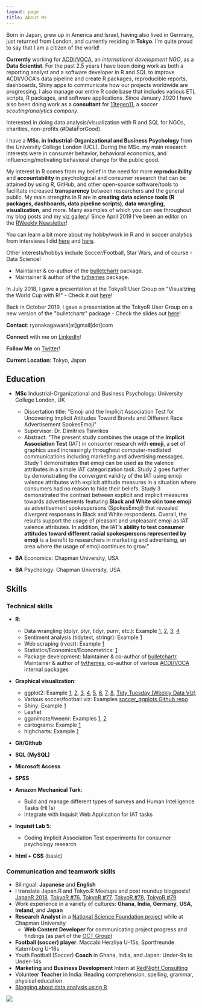```yaml
---
layout: page
title: About Me
---
```


Born in Japan, grew up in America and Israel, having also lived in Germany, just returned from London, and currently residing in **Tokyo**. I'm quite proud to say that I am a citizen of the world!

__Currently__ working for [ACDI/VOCA](https://www.acdivoca.org/), an _international development NGO_, as a __Data Scientist__. For the past 2.5 years I have been doing work as both a reporting analyst and a software developer in R and SQL to improve ACDI/VOCA's data pipeline and create R packages, reproducible reports, dashboards, Shiny apps to communicate how our projects worldwide are progressing. I also manage our entire R code base that includes various ETL scripts, R packages, and software applications. Since January 2020 I have also been doing work as a __consultant__ for [11tegen11](http://www.11tegen11.com/), a _soccer scouting/analytics company_. 

Interested in doing data analysis/visualization with R and SQL for NGOs, charities, non-profits (#DataForGood). 

I have a **MSc. in Industrial-Organizational and Business Psychology** from the University College London (UCL). During the MSc. my main research interests were in consumer behavior, behavioral economics, and influencing/motivating behavioral change for the public good.

My interest in R comes from my belief in the need for more **reproducibility** and **accountability** in psychological and consumer research that can be attained by using R, GitHub, and other open-source software/tools to facilitate increased **transparency** between researchers and the general public. My main strengths in R are in **creating data science tools (R packages, dashboards, data pipeline scripts)**, **data wrangling**, **visualization**, and more. Many examples of which you can see throughout my blog posts and my [viz gallery](https://ryo-n7.github.io/visualizations/)! Since April 2019 I've been an editor on the [RWeekly Newsletter](https://rweekly.org/)!

You can learn a bit more about my hobby/work in R and in soccer analytics from interviews I did [here](https://undervalu9.blogspot.com/2020/01/the-pursuit-of-wisdom-in-any-walk-of.html) and [here](https://undervalu9.blogspot.com/2020/01/11-questions-with-ryo-nakagawara.html).

Other interests/hobbys include Soccer/Football, Star Wars, and of course - Data Science!

* Maintainer & co-author of the [bulletchartr](https://github.com/ACDIVOCATech/bulletchartr) package.
* Maintainer & author of the [tvthemes](https://github.com/Ryo-N7/tvthemes) package.

In July 2018, I gave a presentation at the TokyoR User Group on "Visualizing the World Cup with R!" - Check it out [here](https://www.youtube.com/watch?v=tNncHFd5dVo)! 

Back in October 2019, I gave a presentation at the TokyoR User Group on a new version of the "bulletchartr" package - Check the slides out [here](http://rpubs.com/Ryo-N7/bulletchartr-tokyor82)!

**Contact**: ryonakagawara[at]gmail[dot]com

**Connect** with me on [LinkedIn](https://www.linkedin.com/in/ryonakagawara)!

**Follow Me** on [Twitter](https://twitter.com/R_by_Ryo)!

**Current Location**: Tokyo, Japan

## Education

* **MSc** Industrial-Organizational and Business Psychology: University College London, UK  
    + Dissertation title: "Emoji and the Implicit Association Test for Uncovering Implicit Attitudes Toward Brands and Different Race Advertisement SpokesEmoji"    
    + Supervisor: Dr. Dimitrios Tsivrikos
    + Abstract: "The present study combines the usage of the **Implicit Association Test** (IAT) in consumer research with **emoji**, a set of graphics used increasingly throughout computer-mediated communications including marketing and advertising messages. Study 1 demonstrates that emoji can be used as the valence attributes in a simple IAT categorization task. Study 2 goes further by demonstrating the convergent validity of the IAT using emoji valence attributes with explicit attitude measures in a situation where consumers had no reason to hide their beliefs. Study 3 demonstrated the contrast between explicit and implicit measures towards advertisements featuring **Black and White skin tone emoji** as advertisement spokespersons (SpokesEmoji) that revealed divergent responses in Black and White respondents. Overall, the results support the usage of pleasant and unpleasant emoji as IAT valence attributes. In addition, the IAT’s **ability to test consumer attitudes toward different racial spokespersons represented by emoji** is a benefit to researchers in marketing and advertising, an area where the usage of emoji continues to grow."
    
* **BA** Economics: Chapman University, USA

* **BA** Psychology: Chapman University, USA

## Skills
### Technical skills
* **R**:
  + Data wrangling (dplyr, plyr, tidyr, purrr, etc.): Example [1](https://ryo-n7.github.io/2018-04-02-sakura-surprise/), [2](https://ryo-n7.github.io/2017-09-18-global-peace-index/), [3](https://ryo-n7.github.io/2017-11-22-japan-xkcd-weather-index/),
  [4](https://ryo-n7.github.io/2018-10-04-visualize-weather-in-japan/)
  + Sentiment analysis (tidytext, stringr): Example [1](https://ryo-n7.github.io/2017-10-22-thrice-part-3/)
  + Web scraping (rvest): Example [1](https://ryo-n7.github.io/2017-09-18-global-peace-index/)
  + Statistics/Economics/Econometrics: [1](https://ryo-n7.github.io/2018-01-12-japan-postwar-economic-recovery/)
  + Package development: Maintainer & co-author of [bulletchartr](https://github.com/ACDIVOCATech/bulletchartr), Maintainer & author of [tvthemes](https://github.com/Ryo-N7/tvthemes), co-author of various [ACDI/VOCA](http://www.acdivoca.org/) internal packages

* **Graphical visualization**:
  + ggplot2: Example [1](https://ryo-n7.github.io/2017-10-22-thrice-part-3/), [2](https://ryo-n7.github.io/2017-09-18-global-peace-index/), [3](https://ryo-n7.github.io/2017-10-10-thrice-part-2/), [4](https://ryo-n7.github.io/2018-04-02-sakura-surprise/),
  [5](https://ryo-n7.github.io/2018-10-04-visualize-weather-in-japan/),
  [6](https://ryo-n7.github.io/2019-05-16-introducing-tvthemes-package/),
  [7](https://ryo-n7.github.io/2019-01-11-visualize-asian-cup/),
  [8](https://ryo-n7.github.io/2019-02-15-visualize-brooklyn-nine-nine/),
  [Tidy Tuesday (Weekly Data Viz)](https://github.com/Ryo-N7/tidy_tuesday)
  + Various soccer/football viz: Examples [soccer_ggplots Github repo](https://github.com/Ryo-N7/soccer_ggplots)
  + Shiny: Example [1](https://ryo-n7.shinyapps.io/tokyo_weather_shiny_app/)
  + Leaflet
  + gganimate/tweenr: Examples [1](https://github.com/Ryo-N7/soccer_ggplots), [2](https://ryo-n7.github.io/2018-01-12-japan-postwar-economic-recovery/)
  + cartograms: Example [1](https://twitter.com/R_by_Ryo/status/995173762940063744)
  + highcharts: Example [1](https://ryo-n7.github.io/2018-01-12-japan-postwar-economic-recovery/)

* **Git/Github**

* **SQL (MySQL)**

* **Microsoft Access**

* **SPSS**

* **Amazon Mechanical Turk**:
  + Build and manage different types of surveys and Human Intelligence Tasks (HITs)
  + Integrate with Inquisit Web Application for IAT tasks

* **Inquisit Lab 5**:
  * Coding Implicit Association Test experiments for consumer psychology research

* **html + CSS** (basic)


### Communication and teamwork skills
* Bilingual: **Japanese** and **English**
* I translate Japan.R and Tokyo.R Meetups and post roundup blogposts! [JapanR 2018](https://ryo-n7.github.io/2018-12-06-japanr-conference-roundup-blog-post/), [TokyoR #76](https://ryo-n7.github.io/2019-03-07-tokyoR-76-roundup/), [TokyoR #77](https://ryo-n7.github.io/2019-04-24-tokyoR-77/), [TokyoR #78](https://ryo-n7.github.io/2019-05-31-tokyoR-78-roundup/), [TokyoR #79](https://ryo-n7.github.io/2019-07-05-tokyoR-79-roundup/).
* Work experience in a variety of cultures: **Ghana**, **India**, **Germany**, **USA**, **Ireland**, and **Japan**
* **Research Analyst** in a [National Science Foundation project](https://www.nsf.gov/awardsearch/showAward?AWD_ID=1322305&HistoricalAwards=false) while at Chapman University
  + **Web Content Developer** for communicating project progress and findings (as part of the [OCT Group](http://octgroup.org/))
* **Football (soccer) player**: Maccabi Herzliya U-15s, Sportfreunde Katernberg U-16s
* Youth Football (Soccer) **Coach** in Ghana, India, and Japan: Under-9s to Under-14s
* **Marketing** and **Business Development** Intern at [RedNight Consulting](https://www.rednightconsulting.com/) 
* Volunteer **Teacher** in India: Reading comprehension, spelling, grammar, physical education
* [Blogging about data analysis using R](https://ryo-n7.github.io/index)

![](../img/about-me.JPG)
